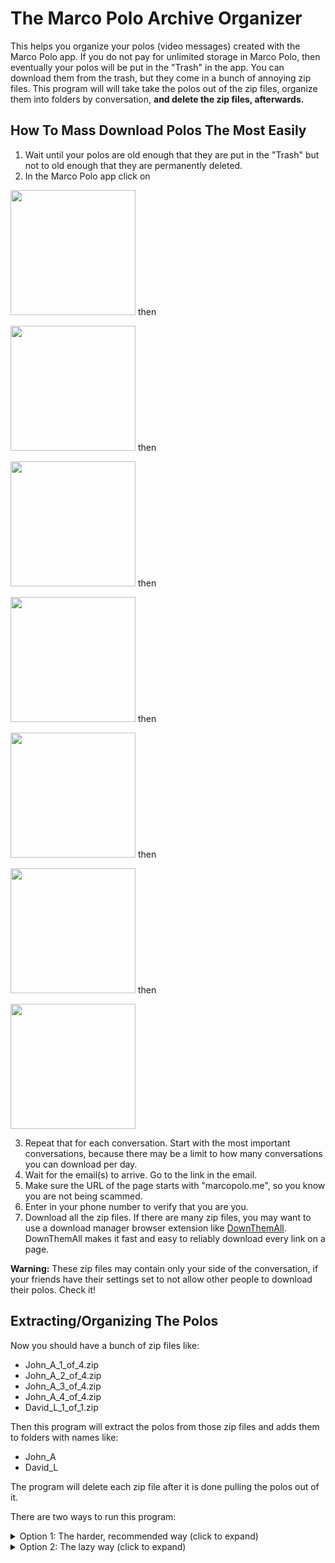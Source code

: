 # The Marco Polo Archive Organizer

This helps you organize your polos (video messages) created with the Marco Polo app. If you do not pay for unlimited storage in Marco Polo, then eventually your polos will be put in the "Trash" in the app. You can download them from the trash, but they come in a bunch of annoying zip files. This program will will take take the polos out of the zip files, organize them into folders by conversation, **and delete the zip files, afterwards.**

## How To Mass Download Polos The Most Easily

1. Wait until your polos are old enough that they are put in the "Trash" but not to old enough that they are permanently deleted.
2. In the Marco Polo app click on

<image src="./supplemental-docs/pictures/screenshot-1.jpg" width="200px" /> then

<image src="./supplemental-docs/pictures/screenshot-2.jpg" width="200px" /> then

<image src="./supplemental-docs/pictures/screenshot-3.jpg" width="200px" /> then

<image src="./supplemental-docs/pictures/screenshot-4.jpg" width="200px" /> then

<image src="./supplemental-docs/pictures/screenshot-5.jpg" width="200px" /> then

<image src="./supplemental-docs/pictures/screenshot-6.jpg" width="200px" /> then

<image src="./supplemental-docs/pictures/screenshot-7.jpg" width="200px" />

3. Repeat that for each conversation. Start with the most important conversations, because there may be a limit to how many conversations you can download per day.
3. Wait for the email(s) to arrive. Go to the link in the email.
4. Make sure the URL of the page starts with "marcopolo.me", so you know you are not being scammed.
5. Enter in your phone number to verify that you are you.
6. Download all the zip files. If there are many zip files, you may want to use a download manager browser extension like [DownThemAll](https://www.downthemall.org/). DownThemAll makes it fast and easy to reliably download every link on a page.

**Warning:** These zip files may contain only your side of the conversation, if your friends have their settings set to not allow other people to download their polos. Check it!

## Extracting/Organizing The Polos

Now you should have a bunch of zip files like:

- John_A_1_of_4.zip
- John_A_2_of_4.zip
- John_A_3_of_4.zip
- John_A_4_of_4.zip
- David_L_1_of_1.zip

Then this program will extract the polos from those zip files and adds them
to folders with names like:

- John_A
- David_L

The program will delete each zip file after it is done pulling the polos out of it.

There are two ways to run this program:

<details>
<summary id="option1">Option 1: The harder, recommended way (click to expand)</summary>

Here, you will run the program with Deno. This is the recommended way to run the program, because it is safer for you. If you run a program with [Deno](https://deno.land) you can be confident that the program will not have the permission/power to harm your computer or your data, unless you give it permission to do so.

1. Put all the downloaded zip files in a folder that doesn't have any non-Marco-Polo zip files in it.
2. Make a copy of the folder, just in case something goes wrong. (I don't think anything will go wrong.)
3. Install Deno. (See [here](https://docs.deno.com/runtime/manual/getting_started/installation) for instructions.)
4. Open a terminal. (On Windows, you can do this by pressing the Windows key and typing "powershell" then pressing enter.)
6. Copy and paste
```PowerShell
deno run https://raw.githubusercontent.com/davidbludlow/marco-polo-archive-organizer/main/extract-polos.ts
```

into the terminal, then press enter. If it says it doesn't know what "deno" is, then maybe restart your terminal or maybe you didn't install Deno correctly.
7. When it asks, tell it where the folder with the zip files is.
8. When it asks for permission to read or write that folder, say yes.
9. After waiting for the program to finish, check each conversation and make sure that both sides of the conversation are there! If not, then call your friend and ask them to change their Marco Polo settings to allow other people to download their polos.
</details>

<details>
<summary id="option2">Option 2: The lazy way (click to expand)</summary>

This way is easier, but it is not recommended, because it involves running some program that you downloaded from the internet. This program isn't a virus, but how do you know that?

1. Put all the downloaded zip files in a folder that doesn't have any non-Marco-Polo zip files in it.
2. Make a copy of the folder, just in case something goes wrong. (I don't think anything will go wrong.)
3. If you are on Windows, download the program [extract-polos.exe](https://github.com/davidbludlow/marco-polo-archive-organizer/raw/main/extract-polos.exe?download=). If you are on Mac, then do Option 1, because, even though I could have easily created a Mac version of the program, I didn't, because I don't have a Mac to test it on. If you are running Linux, then you are probably too smart to do Option 2. It is not worth the trouble that it would take to run this program on a mobile device.
4. Put the extract-polos.exe inside of the folder with the zip files.
5. Run extract-polos.exe.
7. After waiting for the program to finish, check each conversation and make sure that both sides of the conversation are there! If not, then call your friend and ask them to change their Marco Polo settings to allow other people to download their polos.
</details>
